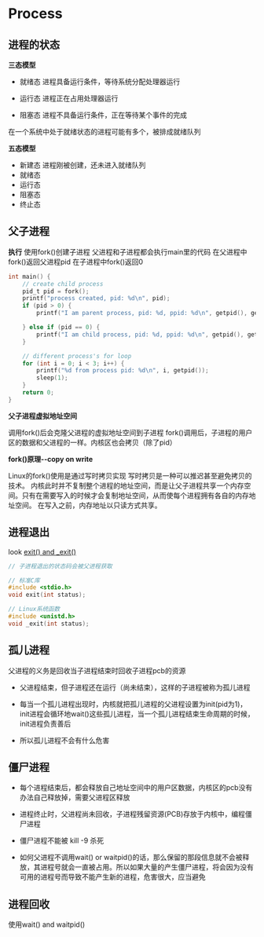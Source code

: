 # Process

## 进程的状态
**三态模型**
- 就绪态
  进程具备运行条件，等待系统分配处理器运行

- 运行态
  进程正在占用处理器运行

- 阻塞态
  进程不具备运行条件，正在等待某个事件的完成

在一个系统中处于就绪状态的进程可能有多个，被排成就绪队列

**五态模型**
- 新建态
  进程刚被创建，还未进入就绪队列
- 就绪态
- 运行态
- 阻塞态
- 终止态


## 父子进程
**执行**
使用fork()创建子进程
父进程和子进程都会执行main里的代码
在父进程中fork()返回父进程pid
在子进程中fork()返回0
```c
int main() {
    // create child process
    pid_t pid = fork();
    printf("process created, pid: %d\n", pid);
    if (pid > 0) {
        printf("I am parent process, pid: %d, ppid: %d\n", getpid(), getppid());

    } else if (pid == 0) {
        printf("I am child process, pid: %d, ppid: %d\n", getpid(), getppid());
    }

    // different process's for loop
    for (int i = 0; i < 3; i++) {
        printf("%d from process pid: %d\n", i, getpid());
        sleep(1);
    }
    return 0;
}
```

**父子进程虚拟地址空间**

调用fork()后会克隆父进程的虚拟地址空间到子进程
fork()调用后，子进程的用户区的数据和父进程的一样。内核区也会拷贝（除了pid）

**fork()原理--copy on write**

Linux的fork()使用是通过写时拷贝实现
写时拷贝是一种可以推迟甚至避免拷贝的技术。
内核此时并不复制整个进程的地址空间，而是让父子进程共享一个内存空间。只有在需要写入的时候才会复制地址空间，从而使每个进程拥有各自的内存地址空间。
在写入之前，内存地址以只读方式共享。


## 进程退出
look [exit() and _exit()](./exit.ck)
```C
// 子进程退出的状态码会被父进程获取

// 标准C库
#include <stdio.h>
void exit(int status);

// Linux系统函数
#include <unistd.h>
void _exit(int status);

```

## 孤儿进程
父进程的义务是回收当子进程结束时回收子进程pcb的资源

- 父进程结束，但子进程还在运行（尚未结束），这样的子进程被称为孤儿进程

- 每当一个孤儿进程出现时，内核就把孤儿进程的父进程设置为init(pid为1)， init进程会循环地wait()这些孤儿进程，当一个孤儿进程结束生命周期的时候，init进程负责善后

- 所以孤儿进程不会有什么危害


## 僵尸进程

- 每个进程结束后，都会释放自己地址空间中的用户区数据，内核区的pcb没有办法自己释放掉，需要父进程区释放

- 进程终止时，父进程尚未回收，子进程残留资源(PCB)存放于内核中，编程僵尸进程

- 僵尸进程不能被 kill -9 杀死

- 如何父进程不调用wait() or waitpid()的话，那么保留的那段信息就不会被释放，其进程号就会一直被占用。所以如果大量的产生僵尸进程，将会因为没有可用的进程号而导致不能产生新的进程，危害很大，应当避免


## 进程回收
使用wait() and waitpid()
